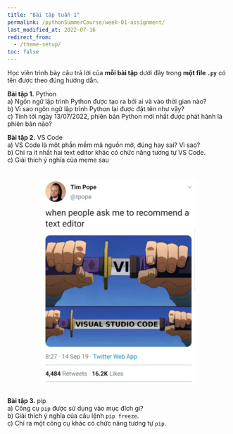 ```yaml
---
title: "Bài tập tuần 1"
permalink: /pythonSummerCourse/week-01-assignment/
last_modified_at: 2022-07-16
redirect_from:
  - /theme-setup/
toc: false
---
```


Học viên trình bày câu trả lời của **mỗi bài tập** dưới đây trong **một file `.py`** có tên được theo đúng hướng dẫn.

**Bài tập 1.** Python \
a) Ngôn ngữ lập trình Python được tạo ra bởi ai và vào thời gian nào? \
b) Vì sao ngôn ngữ lập trình Python lại được đặt tên như vậy? \
c) Tính tới ngày 13/07/2022, phiên bản Python mới nhất được phát hành là phiên bản nào?

**Bài tập 2.** VS Code \
a) VS Code là một phần mềm mã nguồn mở, đúng hay sai? Vì sao? \
b) Chỉ ra ít nhất hai text editor khác có chức năng tương tự VS Code. \
c) Giải thích ý nghĩa của meme sau


<div>
    <img src="/assets/images/courses/homework/vscode_meme.png"
    style="width:70%;
    max-width:700px;
    display: block;
    margin-left: auto;
    margin-right: auto;
    padding-top:20px;
    padding-bottom:20px;">
</div>


**Bài tập 3.** pip \
a) Công cụ `pip` được sử dụng vào mục đích gì? \
b) Giải thích ý nghĩa của câu lệnh `pip freeze`. \
c) Chỉ ra một công cụ khác có chức năng tương tự `pip`.
